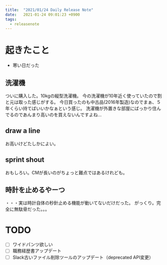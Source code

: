 ```yaml
---
title:  "2021/01/24 Daily Release Note"
date:   2021-01-24 09:01:23 +0900
tags:
  - releasenote
---
```

# 起きたこと

* 寒い日だった

## 洗濯機

ついに購入した。10kgの縦型洗濯機。
今の洗濯機が10年近く使っていたので割と元は取った感じがする。
今日買ったのも中古品(2016年製造)なのでまぁ、５年くらい持てばいいかなぁという感じ。
洗濯機が外置きな部屋にばっかり住んでるのであんまり高いのを買えないんですよね…

## draw a line

お高いけどたしかによい。

## sprint shout

おもしろい。CMが長いのがちょっと難点ではあるけれども。

## 時計を止めるやーつ

・・・実は時計自体の秒針止める機能が動いてないだけだった。
がっくり。完全に無駄骨だった。。。

# TODO 

- [ ] ワイドパンツ欲しい
- [ ] 職務経歴書アップデート
- [ ] Slack古いファイル削除ツールのアップデート（deprecated API変更）